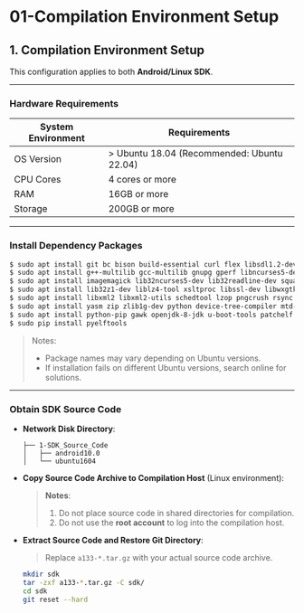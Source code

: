 # 01-Compilation Environment Setup

## 1. Compilation Environment Setup

This configuration applies to both **Android/Linux SDK**.

---

### Hardware Requirements

| System Environment | Requirements                     |
| ------------------- | -------------------------------- |
| OS Version          | > Ubuntu 18.04 (Recommended: Ubuntu 22.04) |
| CPU Cores           | 4 cores or more                  |
| RAM                 | 16GB or more                     |
| Storage             | 200GB or more                    |

---

### Install Dependency Packages

```bash
$ sudo apt install git bc bison build-essential curl flex libsdl1.2-dev 
$ sudo apt install g++-multilib gcc-multilib gnupg gperf libncurses5-dev 
$ sudo apt install imagemagick lib32ncurses5-dev lib32readline-dev squashfs-tools 
$ sudo apt install lib32z1-dev liblz4-tool xsltproc libssl-dev libwxgtk3.0-dev 
$ sudo apt install libxml2 libxml2-utils schedtool lzop pngcrush rsync 
$ sudo apt install yasm zip zlib1g-dev python device-tree-compiler mtd-utils
$ sudo apt install python-pip gawk openjdk-8-jdk u-boot-tools patchelf expect
$ sudo pip install pyelftools
```

> Notes:  
> - Package names may vary depending on Ubuntu versions.  
> - If installation fails on different Ubuntu versions, search online for solutions.  

---

### Obtain SDK Source Code

* **Network Disk Directory**:  
  ```
  ├── 1-SDK_Source_Code
  │   ├── android10.0
  │   └── ubuntu1604
  ```

* **Copy Source Code Archive to Compilation Host** (Linux environment):  
  > **Notes**:  
  > 1. Do not place source code in shared directories for compilation.  
  > 2. Do not use the **root account** to log into the compilation host.  

* **Extract Source Code and Restore Git Directory**:  
  > Replace `a133-*.tar.gz` with your actual source code archive.  
  ```bash
  mkdir sdk
  tar -zxf a133-*.tar.gz -C sdk/
  cd sdk
  git reset --hard
  ```